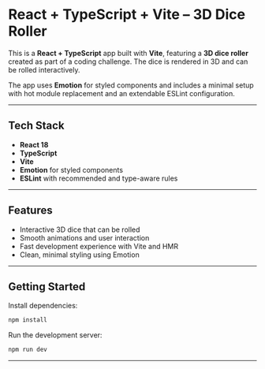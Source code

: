 # React + TypeScript + Vite – 3D Dice Roller

This is a **React + TypeScript** app built with **Vite**, featuring a **3D dice roller** created as part of a coding challenge. The dice is rendered in 3D and can be rolled interactively.

The app uses **Emotion** for styled components and includes a minimal setup with hot module replacement and an extendable ESLint configuration.

---

## Tech Stack

- **React 18**
- **TypeScript**
- **Vite**
- **Emotion** for styled components
- **ESLint** with recommended and type-aware rules

---

## Features

- Interactive 3D dice that can be rolled
- Smooth animations and user interaction
- Fast development experience with Vite and HMR
- Clean, minimal styling using Emotion

---

## Getting Started

Install dependencies:

```bash
npm install
```

Run the development server:

```bash
npm run dev
```

---
